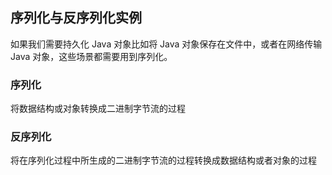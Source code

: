 ## 序列化与反序列化实例

如果我们需要持久化 Java 对象比如将 Java 对象保存在文件中，或者在网络传输 Java 对象，这些场景都需要用到序列化。

### 序列化

将数据结构或对象转换成二进制字节流的过程

### 反序列化

将在序列化过程中所生成的二进制字节流的过程转换成数据结构或者对象的过程